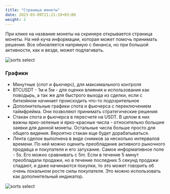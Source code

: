 ```yaml
---
title: "Страница монеты"
date: 2023-03-09T21:21:19+03:00
weight: 2
---
```


При клике на название монеты на скринере открывается страница монеты. На ней куча информации, которая может помочь принимать решения. Все обновляется напрямую с бинанса, но при большой активности, как и везде, может подлагивать.

![sorts select](/coin-page.png)

### Графики

* Минутные (спот и фьючерс), для максимального контроля
* BTCUSDT - 1м и 5м - для оценки влияния и использования как поводырь, а так же для быстрого выхода из сделки, если с биткойном начинает происходить что-то подозрительное
* Дополнительные графики спота и фьючерса с переключением таймфрейма. Они позволяют принимать стратегические решения
* Стакан спота и фьючерса в пересчете на USDT. В целом в них важны ярко-зеленые и ярко-красные числа - относительно большие заявки для данной монеты. Остальные числа больше просто для общего видения. Вероятно стакан еще будет дорабатываться.
* Лента сделок выполнена в виде снимков за несколько интервалов времени. По ней можно оценить преобладание активного рыночного продавца и покупателя и его затухание. Самое информативное поле - 5s. Его можно сравнивать с 5m. Если в течение 5 минут преобладали продажи, но в течение последних 5 секунд продажи спадают, и даже начинаются покупки, то это может говорить об очень локальном росте силы покупателя. Это можно использовать как дополнительный индикатор.

![sorts select](/trades-state.png)
